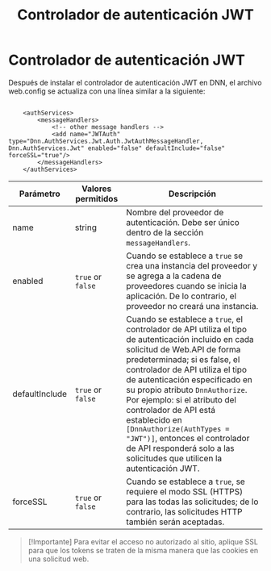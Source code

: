 ﻿---
uid: developers-jwt-auth-handler
locale: es
title: Controlador de autenticación JWT
dnnversion: 09.02.00
related-topics: 
links: ["[IETF RFC 7519](https://tools.ietf.org/html/rfc7519)","[DNN Presentation: How Evoq Helps You Build Modern Web Applications by Will Morgenweck](https://www.slideshare.net/dnnsoftware/how-evoq-helps-you-build-modern-web-applications)","[jwt.io](https://jwt.io/introduction/)"]
---

# Controlador de autenticación JWT

Después de instalar el controlador de autenticación JWT en DNN, el archivo web.config se actualiza con una línea similar a la siguiente:

```

    <authServices>
        <messageHandlers>
            <!-- other message handlers -->
            <add name="JWTAuth" type="Dnn.AuthServices.Jwt.Auth.JwtAuthMessageHandler, Dnn.AuthServices.Jwt" enabled="false" defaultInclude="false" forceSSL="true"/>
        </messageHandlers>
    </authServices>

```

|**Parámetro**|**Valores permitidos**|**Descripción**|
|---|---|---|
|name|string|Nombre del proveedor de autenticación. Debe ser único dentro de la sección `messageHandlers`.|
|enabled|`true` or `false`|Cuando se establece a `true` se crea una instancia del proveedor y se agrega a la cadena de proveedores cuando se inicia la aplicación. De lo contrario, el proveedor no creará una instancia.|
|defaultInclude|`true` or `false`|Cuando se establece a `true`, el controlador de API utiliza el tipo de autenticación incluido en cada solicitud de Web.API de forma predeterminada; si es false, el controlador de API utiliza el tipo de autenticación especificado en su propio atributo `DnnAuthorize`. Por ejemplo: si el atributo del controlador de API está establecido en `[DnnAuthorize(AuthTypes = "JWT")]`, entonces el controlador de API responderá solo a las solicitudes que utilicen la autenticación JWT.|
|forceSSL|`true` or `false`|Cuando se establece a `true`, se requiere el modo SSL (HTTPS) para las todas las solicitudes; de lo contrario, las solicitudes HTTP también serán aceptadas.|

> [!Importante] Para evitar el acceso no autorizado al sitio, aplique SSL para que los tokens se traten de la misma manera que las cookies en una solicitud web.

